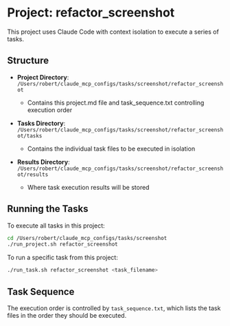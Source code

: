 # Project: refactor_screenshot

This project uses Claude Code with context isolation to execute a series of tasks.

## Structure

- **Project Directory**: `/Users/robert/claude_mcp_configs/tasks/screenshot/refactor_screenshot`
  - Contains this project.md file and task_sequence.txt controlling execution order
  
- **Tasks Directory**: `/Users/robert/claude_mcp_configs/tasks/screenshot/refactor_screenshot/tasks`
  - Contains the individual task files to be executed in isolation
  
- **Results Directory**: `/Users/robert/claude_mcp_configs/tasks/screenshot/refactor_screenshot/results`
  - Where task execution results will be stored

## Running the Tasks

To execute all tasks in this project:

```bash
cd /Users/robert/claude_mcp_configs/tasks/screenshot
./run_project.sh refactor_screenshot
```

To run a specific task from this project:

```bash
./run_task.sh refactor_screenshot <task_filename>
```

## Task Sequence

The execution order is controlled by `task_sequence.txt`, which lists the task files in the order they should be executed.
